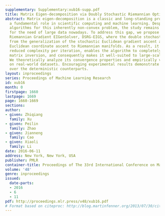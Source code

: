 ```yaml
---
supplementary: Supplementary:xub16-supp.pdf
title: Matrix Eigen-decomposition via Doubly Stochastic Riemannian Optimization
abstract: Matrix eigen-decomposition is a classic and long-standing problem that plays
  a fundamental role in scientific computing and machine learning. Despite some existing
  algorithms for this inherently non-convex problem, the study remains inadequate
  for the need of large data nowadays. To address this gap, we propose a Doubly Stochastic
  Riemannian Gradient EIGenSolver, DSRG-EIGS, where the double stochasticity comes
  from the generalization of the stochastic Euclidean gradient ascent and the stochastic
  Euclidean coordinate ascent to Riemannian manifolds. As a result, it induces a greatly
  reduced complexity per iteration, enables the algorithm to completely avoid the
  matrix inversion, and consequently makes it well-suited to large-scale applications.
  We theoretically analyze its convergence properties and empirically validate it
  on real-world datasets. Encouraging experimental results demonstrate its advantages
  over the deterministic counterparts.
layout: inproceedings
series: Proceedings of Machine Learning Research
id: xub16
month: 0
firstpage: 1660
lastpage: 1669
page: 1660-1669
sections: 
author:
- given: Zhiqiang
  family: Xu
- given: Peilin
  family: Zhao
- given: Jianneng
  family: Cao
- given: Xiaoli
  family: Li
date: 2016-06-11
address: New York, New York, USA
publisher: PMLR
container-title: Proceedings of The 33rd International Conference on Machine Learning
volume: '48'
genre: inproceedings
issued:
  date-parts:
  - 2016
  - 6
  - 11
pdf: http://proceedings.mlr.press/v48/xub16.pdf
# Format based on citeproc: http://blog.martinfenner.org/2013/07/30/citeproc-yaml-for-bibliographies/
---
```

